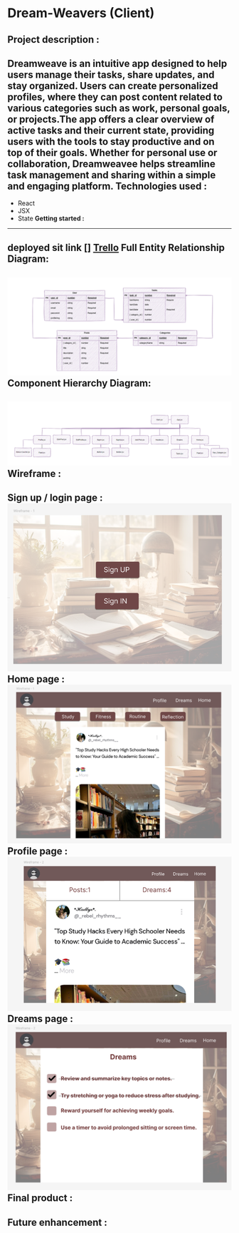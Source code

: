 # Dream-Weavers (Client)
**Project description :**
---------------------------------------------------
Dreamweave is an intuitive app designed to help users manage their tasks, share updates, and stay organized. Users can create personalized profiles, where they can post content related to various categories such as work, personal goals, or projects.The app offers a clear overview of active tasks and their current state, providing users with the tools to stay productive and on top of their goals. Whether for personal use or collaboration, Dreamweavee helps streamline task management and sharing within a simple and engaging platform.
**Technologies used :**
---------------------------------------------------
- React
- JSX
- State
**Getting started :**
----------------------------------------------------
 deployed sit link []
[Trello](https://trello.com/invite/b/676bf69b20ad5fa300965e9e/ATTIf6cc6cb3e5213ef90505a3a7c6fd555d8457F81E/dreamweavers)
**Full Entity Relationship Diagram:**
----------------------------------------------------
![ERD](ERD.png)
**Component Hierarchy Diagram:**
----------------------------------------------------
![Component](5.png)
**Wireframe :**
----------------------------------------------------
Sign up / login page :
![login](1.png)
Home page :
![home](2.png)
Profile page :
![profile](3.png)
Dreams page :
![dreams](4.png)
**Final product :**
----------------------------------------------------
**Future enhancement :**
----------------------------------------------------